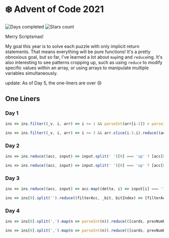 # ❄️ Advent of Code 2021

![Days completed](https://img.shields.io/badge/days%20completed-6-green)
![Stars count](https://img.shields.io/badge/stars%20⭐-12-yellow)

Merry Scriptsmas!

My goal this year is to solve each puzzle with only implicit return statements. That means everything will be pure functions! It's a pretty obnoxious goal, but so far, I've learned a lot about `map`ing and `reduce`ing. It's also interesting to see patterns cropping up, such as using `reduce` to modify specific values within an array, or using arrays to manipulate multiple variables simultaneously.

update: As of Day 5, the one-liners are over :cry:

## One Liners

### Day 1

```ts
ins => ins.filter((_v, i, arr) => i >= 1 && parseInt(arr[i-1]) < parseInt(arr[i])).length.toString() 
```
```ts
ins => ins.filter((_v, i, arr) => i >= 3 && arr.slice(i-3,i).reduce((acc, s) => acc + parseInt(s), 0) < arr.slice(i-2,i+1).reduce((acc, s) => acc + parseInt(s), 0)).length.toString()
```

### Day 2

```ts
ins => ins.reduce((acc, input) => input.split(' ')[0] === 'up' ? [acc[0], acc[1] - parseInt(input.split(' ')[1])] : input.split(' ')[0] === 'down' ? [acc[0], acc[1] + parseInt(input.split(' ')[1])] : [acc[0] + parseInt(input.split(' ')[1]), acc[1]], [0, 0]).reduce((h, d) => h * d).toString()
```
```ts
ins => ins.reduce((acc, input) => input.split(' ')[0] === 'up' ? [acc[0], acc[1], acc[2]+parseInt(input.split(' ')[1])] : input.split(' ')[0] === 'down' ? [acc[0], acc[1], acc[2]-parseInt(input.split(' ')[1])] : [acc[0]-parseInt(input.split(' ')[1]), acc[1]+acc[2]*parseInt(input.split(' ')[1]), acc[2]], [0, 0, 0]).slice(0,2).reduce((depth, horizontal) => depth*horizontal).toString()
```

### Day 3

```ts
ins => ins.reduce((acc, input) => acc.map((delta, i) => input[i] === '1' ? delta+1 : delta-1), new Array(ins[0].length).fill(0)).reduce((acc, delta) => delta > 0 ? [acc[0]+'1', acc[1]+'0'] : [acc[0]+'0', acc[1]+'1'], ['', '']).reduce((e, g) => (parseInt(e, 2) * parseInt(g, 2)).toString())
```
```ts
ins => ins[0].split('').reduce((filterAcc, _bit, bitIndex) => [filterAcc[0].filter((input, _i, remain) => filterAcc[0].length === 1 || (remain.reduce((acc, input) => acc.map((delta, i) => input[i] === '1' ? delta+1 : delta-1), new Array(remain[0].length).fill(0))[bitIndex] >= 0 ? '1' : '0') === input[bitIndex]), filterAcc[1].filter((input, _i, remain) => filterAcc[1].length === 1 || (remain.reduce((acc, input) => acc.map((delta, i) => input[i] === '1' ? delta+1 : delta-1), new Array(remain[0].length).fill(0))[bitIndex] >= 0 ? '1' : '0') !== input[bitIndex])], [ins, ins]).flat().reduce((co2, o2) => (parseInt(co2, 2) * parseInt(o2, 2)).toString())
```

### Day 4

```ts
ins => ins[0].split(',').map(n => parseInt(n)).reduce(([cards, prevNumber, winningCardValue], currentNumber) => winningCardValue !== -1 ? [cards, prevNumber, winningCardValue] : cards.map(card => card.map(space => space === currentNumber ? -1 : space)).reduce((acc, card, _i, cards) => [cards, currentNumber, Array.from({length: Math.sqrt(card.length)}, (_val, sideIndex) => card.slice(sideIndex*Math.sqrt(card.length), sideIndex*Math.sqrt(card.length)+Math.sqrt(card.length)).every(space => space === -1) || card.filter((_val, cardIndex) => cardIndex % Math.sqrt(card.length) === sideIndex).every(space => space === -1)).some(isBingo => isBingo) ? card.filter(space => space != -1).reduce((sum, space) => sum + space) : acc[2]], [cards, currentNumber, winningCardValue]), [ins.slice(2).reduce(([cardsAcc, cardIndex], line) => line === '' ? [cardsAcc.concat([[]]), cardIndex + 1] : [[...cardsAcc.slice(0, cardIndex), cardsAcc[cardIndex].concat(line.trim().split(/\s+/).map(s => parseInt(s))), ...cardsAcc.slice(cardIndex+1)], cardIndex], [[[]], 0])[0], -1, -1,]).slice(1).reduce((winningNumber, winningCardValue) => winningNumber * winningCardValue).toString()
```

```ts
ins => ins[0].split(',').map(n => parseInt(n)).reduce(([cards, prevNumber, winningCardValue], currentNumber) => cards.length === 0 ? [cards, prevNumber, winningCardValue] : cards.map(card => card.map(space => space === currentNumber ? -1 : space)).reduce((acc, card, i, filledCards) => [filledCards, ...(Array.from({length: Math.sqrt(card.length)}, (_val, sideIndex) => card.slice(sideIndex*Math.sqrt(card.length), sideIndex*Math.sqrt(card.length)+Math.sqrt(card.length)).every(space => space === -1) || card.filter((_val, cardIndex) => cardIndex % Math.sqrt(card.length) === sideIndex).every((space) => space === -1)).some(isBingo => isBingo) ? [currentNumber, card.filter(space => space != -1).reduce((sum, space) => sum + space)] : [acc[1], acc[2]])], [[], currentNumber, winningCardValue]).map((val, i) => i === 0 ? val.filter(card => !hasBingo(card)) : val), [ins.slice(2).reduce(([cardsAcc, cardIndex], line) => line === '' ? [cardsAcc.concat([[]]), cardIndex + 1] : [[...cardsAcc.slice(0, cardIndex), cardsAcc[cardIndex].concat(line.trim().split(/\s+/).map(s => parseInt(s))), ...cardsAcc.slice(cardIndex+1)], cardIndex], [[[]], 0])[0], -1, -1]).slice(1).reduce((winningNumber, winningCardValue) => winningNumber * winningCardValue).toString()
```
